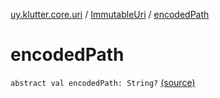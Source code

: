 [uy.klutter.core.uri](../index.md) / [ImmutableUri](index.md) / [encodedPath](.)


# encodedPath

`abstract val encodedPath: String?` [(source)](https://github.com/kohesive/klutter/blob/master/core-jdk6/src/main/kotlin/uy/klutter/core/uri/UriBuilder.kt#L34)


